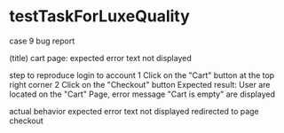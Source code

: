 # testTaskForLuxeQuality

case 9 bug report

(title) cart page: expected error text not displayed

step to reproduce
    login to account
    1 Click on the "Cart" button at the top right corner
    2 Click on the "Checkout" button
Expected result:
    User are located on the "Cart" Page, error message "Cart is empty" are displayed

actual behavior
    expected error text not displayed
    redirected to page checkout